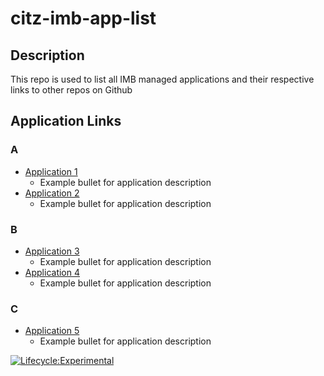 
# citz-imb-app-list
## Description
This repo is used to list all IMB managed applications and their respective links to other repos on Github
## Application Links
### A
- [Application 1](http://github.com/citz-imb-app1)
   - Example bullet for application description
- [Application 2](http://github.com/citz-imb-app2)
   - Example bullet for application description
### B
- [Application 3](http://github.com/citz-imb-app3)
   - Example bullet for application description
- [Application 4](http://github.com/citz-imb-app4)
   - Example bullet for application description
### C
- [Application 5](http://github.com/citz-imb-app5)
   - Example bullet for application description

[![Lifecycle:Experimental](https://img.shields.io/badge/Lifecycle-Experimental-339999)](<Redirect-URL>)